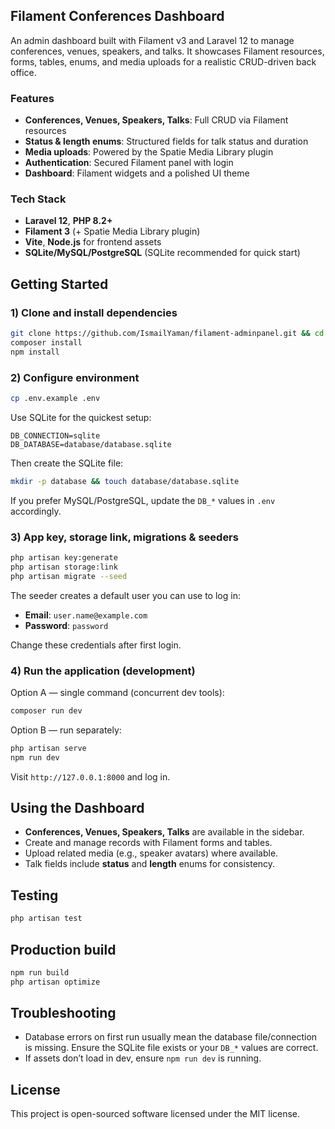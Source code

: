 ## Filament Conferences Dashboard

An admin dashboard built with Filament v3 and Laravel 12 to manage conferences, venues, speakers, and talks. It showcases Filament resources, forms, tables, enums, and media uploads for a realistic CRUD-driven back office.

### Features
- **Conferences, Venues, Speakers, Talks**: Full CRUD via Filament resources
- **Status & length enums**: Structured fields for talk status and duration
- **Media uploads**: Powered by the Spatie Media Library plugin
- **Authentication**: Secured Filament panel with login
- **Dashboard**: Filament widgets and a polished UI theme

### Tech Stack
- **Laravel 12**, **PHP 8.2+**
- **Filament 3** (+ Spatie Media Library plugin)
- **Vite**, **Node.js** for frontend assets
- **SQLite/MySQL/PostgreSQL** (SQLite recommended for quick start)

## Getting Started

### 1) Clone and install dependencies
```bash
git clone https://github.com/IsmailYaman/filament-adminpanel.git && cd filament-adminpanel
composer install
npm install
```

### 2) Configure environment
```bash
cp .env.example .env
```
Use SQLite for the quickest setup:
```env
DB_CONNECTION=sqlite
DB_DATABASE=database/database.sqlite
```
Then create the SQLite file:
```bash
mkdir -p database && touch database/database.sqlite
```

If you prefer MySQL/PostgreSQL, update the `DB_*` values in `.env` accordingly.

### 3) App key, storage link, migrations & seeders
```bash
php artisan key:generate
php artisan storage:link
php artisan migrate --seed
```

The seeder creates a default user you can use to log in:

- **Email**: `user.name@example.com`
- **Password**: `password`

Change these credentials after first login.

### 4) Run the application (development)
Option A — single command (concurrent dev tools):
```bash
composer run dev
```

Option B — run separately:
```bash
php artisan serve
npm run dev
```

Visit `http://127.0.0.1:8000` and log in.

## Using the Dashboard
- **Conferences, Venues, Speakers, Talks** are available in the sidebar.
- Create and manage records with Filament forms and tables.
- Upload related media (e.g., speaker avatars) where available.
- Talk fields include **status** and **length** enums for consistency.

## Testing
```bash
php artisan test
```

## Production build
```bash
npm run build
php artisan optimize
```

## Troubleshooting
- Database errors on first run usually mean the database file/connection is missing. Ensure the SQLite file exists or your `DB_*` values are correct.
- If assets don’t load in dev, ensure `npm run dev` is running.

## License
This project is open-sourced software licensed under the MIT license.
